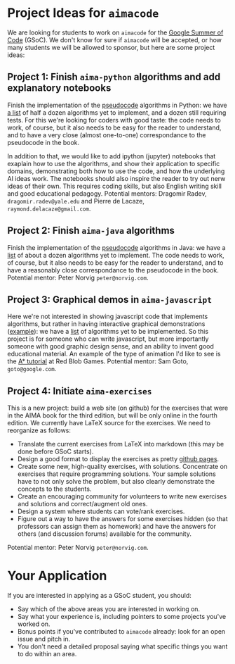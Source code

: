 # Project Ideas for `aimacode` 


We are looking for students to work on `aimacode` for the [Google Summer of Code](https://summerofcode.withgoogle.com) (GSoC). We don't know for sure if `aimacode` will be accepted, or how many students we will be allowed to sponsor, but here are some project ideas:

## Project 1: Finish `aima-python` algorithms and add explanatory notebooks

Finish the implementation of the [pseudocode](https://github.com/aimacode/aima-pseudocode) algorithms in Python: we have [a list](https://github.com/aimacode/aima-python/blob/master/README.md) of half a dozen algorithms yet to implement, and a dozen still requiring tests. For this we're looking for coders with good taste: the code needs to work, of course, but it also needs to be easy for the reader to understand, and to have a very close (almost one-to-one) correspondance to the pseudocode in the book. 

In addition to that, we would like to add ipython (jupyter) notebooks that exaplain how to use the algorithms, and show their application to specific domains, demonstrating both how to use the code, and how the underlying AI ideas work. The notebooks should also inspire the reader to try out nerw ideas of their own. This requires coding skills, but also English writing skill and good educational pedagogy. Potential mentors: Dragomir Radev, `dragomir.radev@yale.edu` and 
Pierre de Lacaze, `raymond.delacaze@gmail.com`.

## Project 2: Finish `aima-java` algorithms

Finish the implementation of the [pseudocode](https://github.com/aimacode/aima-pseudocode) algorithms in Java: we have a [list](https://github.com/aimacode/aima-java#index-of-implemented-algorithms) of about a dozen algorithms yet to implement.
The code needs to work, of course, but it also needs to be easy for the reader to understand, and to have a reasonably close correspondance to the pseudocode in the book. Potential mentor: Peter Norvig `peter@norvig.com`.

## Project 3: Graphical demos in `aima-javascript`

Here we're not interested in showing javascript code that implements algorithms, but rather in having interactive graphical demonstrations ([example](http://aimacode.github.io/aima-javascript/3-Solving-Problems-By-Searching/)): we have a [list](https://github.com/aimacode/aima-javascript/wiki/How-to-Contribute) of algorithms yet to be implemented. So this project is for someone who can write javascript, but more importantly someone with good graphic design sense, and an ability to invent good educational material. An example of the type of animation I'd like to see is the [A* tutorial](https://www.redblobgames.com/pathfinding/a-star/introduction.html) at Red Blob Games. Potential mentor: Sam Goto, `goto@google.com`.

## Project 4: Initiate `aima-exercises`

This is a new project: build a web site (on github) for the exercises that were in the AIMA book for the third edition, but will be only online in the fourth edition. We currently have LaTeX source for the exercises. We need to reorganize as follows:

- Translate the current exercises from LaTeX into markdown (this may be done before GSoC starts).
- Design a good format to display the exercises as pretty [github pages](https://pages.github.com/).
- Create some new, high-quality exercises, with solutions. Concentrate on exercises that require programming solutions.
Your sample solutions have to not only solve the problem, but also clearly demonstrate the concepts to the students.
- Create an encouraging community for volunteers to write new exercises and solutions and correct/augment old ones.
- Design a system where students can vote/rank exercises.
- Figure out a way to have the answers for some exercises hidden (so that professors can assign them as homework) and have the answers for others (and discussion forums) available for the community.

Potential mentor: Peter Norvig `peter@norvig.com`.


# Your Application

If you are interested in applying as a GSoC student, you should:
- Say which of the above areas you are interested in working on.
- Say what your experience is, including pointers to some projects you've worked on.
- Bonus points if you've contributed to `aimacode` already: look for an open issue and pitch in.
- You don't need a detailed proposal saying what specific things you want to do within an area.
